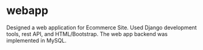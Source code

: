 # webapp
Designed a web application for Ecommerce Site.
Used Django development tools, rest API, and HTML/Bootstrap.
The web app backend was implemented in MySQL.
